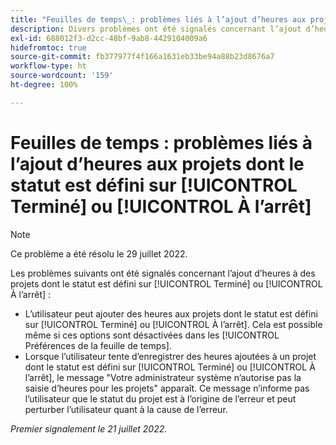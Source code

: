 ```yaml
---
title: "Feuilles de temps\_: problèmes liés à l’ajout d’heures aux projets dont le statut est défini sur Terminé ou À l’arrêt"
description: Divers problèmes ont été signalés concernant l’ajout d’heures à des projets dont le statut est défini sur Terminé ou À l’arrêt.
exl-id: 688012f3-d2cc-48bf-9ab8-4429104009a6
hidefromtoc: true
source-git-commit: fb377977f4f166a1631eb33be94a88b23d8676a7
workflow-type: ht
source-wordcount: '159'
ht-degree: 100%

---
```


# Feuilles de temps : problèmes liés à l’ajout d’heures aux projets dont le statut est défini sur [!UICONTROL Terminé] ou [!UICONTROL À l’arrêt]

>[!NOTE]
>
>Ce problème a été résolu le 29 juillet 2022.

Les problèmes suivants ont été signalés concernant l’ajout d’heures à des projets dont le statut est défini sur [!UICONTROL Terminé] ou [!UICONTROL À l’arrêt] :

* L’utilisateur peut ajouter des heures aux projets dont le statut est défini sur [!UICONTROL Terminé] ou [!UICONTROL À l’arrêt]. Cela est possible même si ces options sont désactivées dans les [!UICONTROL Préférences de la feuille de temps].
* Lorsque l’utilisateur tente d’enregistrer des heures ajoutées à un projet dont le statut est défini sur [!UICONTROL Terminé] ou [!UICONTROL À l’arrêt], le message &quot;Votre administrateur système n’autorise pas la saisie d’heures pour les projets&quot; apparaît. Ce message n’informe pas l’utilisateur que le statut du projet est à l’origine de l’erreur et peut perturber l’utilisateur quant à la cause de l’erreur.

_Premier signalement le 21 juillet 2022._
